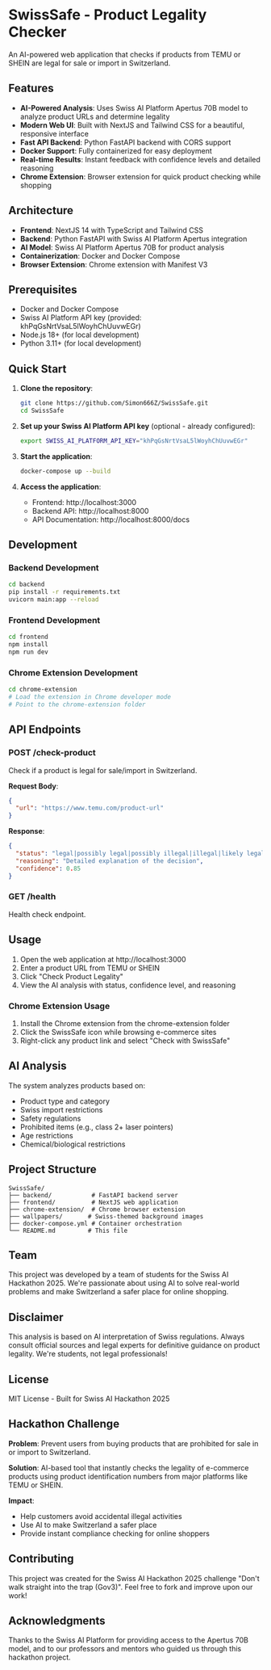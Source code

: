 # SwissSafe - Product Legality Checker

An AI-powered web application that checks if products from TEMU or SHEIN are legal for sale or import in Switzerland.

## Features

- **AI-Powered Analysis**: Uses Swiss AI Platform Apertus 70B model to analyze product URLs and determine legality
- **Modern Web UI**: Built with NextJS and Tailwind CSS for a beautiful, responsive interface
- **Fast API Backend**: Python FastAPI backend with CORS support
- **Docker Support**: Fully containerized for easy deployment
- **Real-time Results**: Instant feedback with confidence levels and detailed reasoning
- **Chrome Extension**: Browser extension for quick product checking while shopping

## Architecture

- **Frontend**: NextJS 14 with TypeScript and Tailwind CSS
- **Backend**: Python FastAPI with Swiss AI Platform Apertus integration
- **AI Model**: Swiss AI Platform Apertus 70B for product analysis
- **Containerization**: Docker and Docker Compose
- **Browser Extension**: Chrome extension with Manifest V3

## Prerequisites

- Docker and Docker Compose
- Swiss AI Platform API key (provided: khPqGsNrtVsaL5lWoyhChUuvwEGr)
- Node.js 18+ (for local development)
- Python 3.11+ (for local development)

## Quick Start

1. **Clone the repository**:
   ```bash
   git clone https://github.com/Simon666Z/SwissSafe.git
   cd SwissSafe
   ```

2. **Set up your Swiss AI Platform API key** (optional - already configured):
   ```bash
   export SWISS_AI_PLATFORM_API_KEY="khPqGsNrtVsaL5lWoyhChUuvwEGr"
   ```

3. **Start the application**:
   ```bash
   docker-compose up --build
   ```

4. **Access the application**:
   - Frontend: http://localhost:3000
   - Backend API: http://localhost:8000
   - API Documentation: http://localhost:8000/docs

## Development

### Backend Development
```bash
cd backend
pip install -r requirements.txt
uvicorn main:app --reload
```

### Frontend Development
```bash
cd frontend
npm install
npm run dev
```

### Chrome Extension Development
```bash
cd chrome-extension
# Load the extension in Chrome developer mode
# Point to the chrome-extension folder
```

## API Endpoints

### POST /check-product
Check if a product is legal for sale/import in Switzerland.

**Request Body**:
```json
{
  "url": "https://www.temu.com/product-url"
}
```

**Response**:
```json
{
  "status": "legal|possibly legal|possibly illegal|illegal|likely legal|likely illegal",
  "reasoning": "Detailed explanation of the decision",
  "confidence": 0.85
}
```

### GET /health
Health check endpoint.

## Usage

1. Open the web application at http://localhost:3000
2. Enter a product URL from TEMU or SHEIN
3. Click "Check Product Legality"
4. View the AI analysis with status, confidence level, and reasoning

### Chrome Extension Usage
1. Install the Chrome extension from the chrome-extension folder
2. Click the SwissSafe icon while browsing e-commerce sites
3. Right-click any product link and select "Check with SwissSafe"

## AI Analysis

The system analyzes products based on:
- Product type and category
- Swiss import restrictions
- Safety regulations
- Prohibited items (e.g., class 2+ laser pointers)
- Age restrictions
- Chemical/biological restrictions

## Project Structure

```
SwissSafe/
├── backend/           # FastAPI backend server
├── frontend/          # NextJS web application
├── chrome-extension/  # Chrome browser extension
├── wallpapers/       # Swiss-themed background images
├── docker-compose.yml # Container orchestration
└── README.md         # This file
```

## Team

This project was developed by a team of students for the Swiss AI Hackathon 2025. We're passionate about using AI to solve real-world problems and make Switzerland a safer place for online shopping.

## Disclaimer

This analysis is based on AI interpretation of Swiss regulations. Always consult official sources and legal experts for definitive guidance on product legality. We're students, not legal professionals!

## License

MIT License - Built for Swiss AI Hackathon 2025

## Hackathon Challenge

**Problem**: Prevent users from buying products that are prohibited for sale in or import to Switzerland.

**Solution**: AI-based tool that instantly checks the legality of e-commerce products using product identification numbers from major platforms like TEMU or SHEIN.

**Impact**: 
- Help customers avoid accidental illegal activities
- Use AI to make Switzerland a safer place
- Provide instant compliance checking for online shoppers

## Contributing

This project was created for the Swiss AI Hackathon 2025 challenge "Don't walk straight into the trap (Gov3)". Feel free to fork and improve upon our work!

## Acknowledgments

Thanks to the Swiss AI Platform for providing access to the Apertus 70B model, and to our professors and mentors who guided us through this hackathon project.